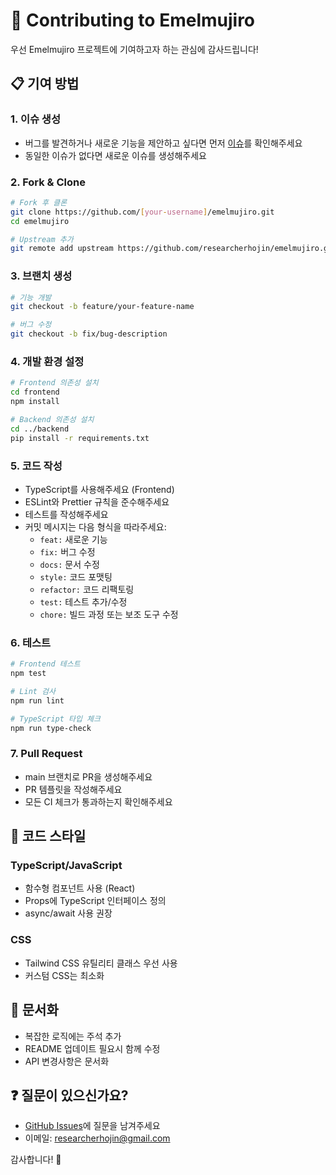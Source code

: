 # 🤝 Contributing to Emelmujiro

우선 Emelmujiro 프로젝트에 기여하고자 하는 관심에 감사드립니다!

## 📋 기여 방법

### 1. 이슈 생성

- 버그를 발견하거나 새로운 기능을 제안하고 싶다면 먼저 [이슈](https://github.com/researcherhojin/emelmujiro/issues)를 확인해주세요
- 동일한 이슈가 없다면 새로운 이슈를 생성해주세요

### 2. Fork & Clone

```bash
# Fork 후 클론
git clone https://github.com/[your-username]/emelmujiro.git
cd emelmujiro

# Upstream 추가
git remote add upstream https://github.com/researcherhojin/emelmujiro.git
```

### 3. 브랜치 생성

```bash
# 기능 개발
git checkout -b feature/your-feature-name

# 버그 수정
git checkout -b fix/bug-description
```

### 4. 개발 환경 설정

```bash
# Frontend 의존성 설치
cd frontend
npm install

# Backend 의존성 설치
cd ../backend
pip install -r requirements.txt
```

### 5. 코드 작성

- TypeScript를 사용해주세요 (Frontend)
- ESLint와 Prettier 규칙을 준수해주세요
- 테스트를 작성해주세요
- 커밋 메시지는 다음 형식을 따라주세요:
  - `feat:` 새로운 기능
  - `fix:` 버그 수정
  - `docs:` 문서 수정
  - `style:` 코드 포맷팅
  - `refactor:` 코드 리팩토링
  - `test:` 테스트 추가/수정
  - `chore:` 빌드 과정 또는 보조 도구 수정

### 6. 테스트

```bash
# Frontend 테스트
npm test

# Lint 검사
npm run lint

# TypeScript 타입 체크
npm run type-check
```

### 7. Pull Request

- main 브랜치로 PR을 생성해주세요
- PR 템플릿을 작성해주세요
- 모든 CI 체크가 통과하는지 확인해주세요

## 🎨 코드 스타일

### TypeScript/JavaScript

- 함수형 컴포넌트 사용 (React)
- Props에 TypeScript 인터페이스 정의
- async/await 사용 권장

### CSS

- Tailwind CSS 유틸리티 클래스 우선 사용
- 커스텀 CSS는 최소화

## 📝 문서화

- 복잡한 로직에는 주석 추가
- README 업데이트 필요시 함께 수정
- API 변경사항은 문서화

## ❓ 질문이 있으신가요?

- [GitHub Issues](https://github.com/researcherhojin/emelmujiro/issues)에 질문을 남겨주세요
- 이메일: researcherhojin@gmail.com

감사합니다! 🙏

